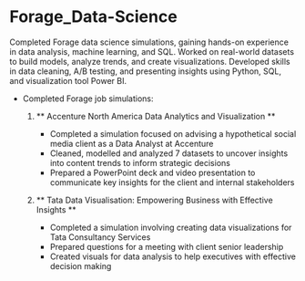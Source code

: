 # Forage_Data-Science
Completed Forage data science simulations, gaining hands-on experience in data analysis, machine learning, and SQL. Worked on real-world datasets to build models, analyze trends, and create visualizations. Developed skills in data cleaning, A/B testing, and presenting insights using Python, SQL, and visualization tool Power BI.
- Completed Forage job simulations:  
  1. ** Accenture North America Data Analytics and Visualization **
    
       * Completed a simulation focused on advising a hypothetical social media client
         as a Data Analyst at Accenture
       * Cleaned, modelled and analyzed 7 datasets to uncover insights into content
         trends to inform strategic decisions
       * Prepared a PowerPoint deck and video presentation to communicate key insights
         for the client and internal stakeholders

  3. ** Tata Data Visualisation: Empowering Business with Effective Insights **
     

       * Completed a simulation involving creating data visualizations for Tata Consultancy Services
       * Prepared questions for a meeting with client senior leadership
       * Created visuals for data analysis to help executives with effective decision making
           
